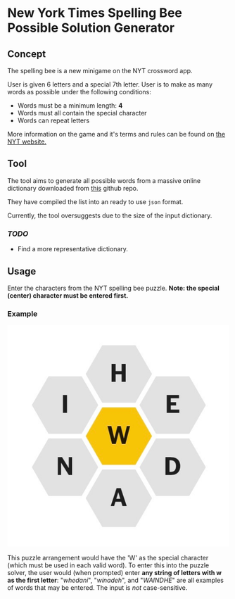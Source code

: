 # New York Times Spelling Bee Possible Solution Generator

## Concept

The spelling bee is a new minigame on the NYT crossword app.

User is given 6 letters and a special 7th letter. User is to make as many words as possible under the following conditions:

* Words must be a minimum length: **4**
* Words must all contain the special character
* Words can repeat letters

More information on the game and it's terms and rules can be found on [the NYT website.](https://www.nytimes.com/2021/07/26/crosswords/spelling-bee-forum-introduction.html)

## Tool

The tool aims to generate all possible words from a massive online dictionary downloaded from [this](https://github.com/dwyl/english-words) github repo.

They have compiled the list into an ready to use `json` format.

Currently, the tool oversuggests due to the size of the input dictionary.

### _TODO_

* Find a more representative dictionary.

## Usage

Enter the characters from the NYT spelling bee puzzle. **Note: the special (center) character must be entered first.**

### Example

![Sample for 'WADEHIN'](sample_nyt_sb.jpg)

This puzzle arrangement would have the 'W' as the special character (which must be used in each valid word). To enter this into the puzzle solver, the user would (when prompted) enter **any string of letters with w as the first letter**: "_whedani_", "_winadeh_", and "_WAINDHE_" are all examples of words that may be entered. The input is _not_ case-sensitive.


